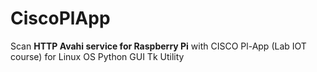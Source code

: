 # CiscoPlApp
Scan **HTTP Avahi service for Raspberry Pi** with CISCO Pl-App (Lab IOT course) for Linux OS
Python GUI Tk Utility
